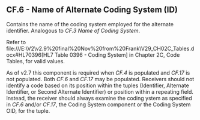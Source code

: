 ## CF.6 - Name of Alternate Coding System (ID)

Contains the name of the coding system employed for the alternate identifier. Analogous to _CF.3 Name of Coding System_.

Refer to file:///E:\V2\v2.9%20final%20Nov%20from%20Frank\V29_CH02C_Tables.docx#HL70396[HL7 Table 0396 - Coding System] in Chapter 2C, Code Tables, for valid values.

As of v2.7 this component is required when _CF.4_ is populated and _CF.17_ is not populated. Both _CF.6_ and _CF.17_ may be populated. Receivers should not identify a code based on its position within the tuples (Identifier, Alternate Identifier, or Second Alternate Identifier) or position within a repeating field. Instead, the receiver should always examine the coding ystem as specified in _CF.6_ and/or _CF.17_, the Coding System component or the Coding System OID, for the tuple.
